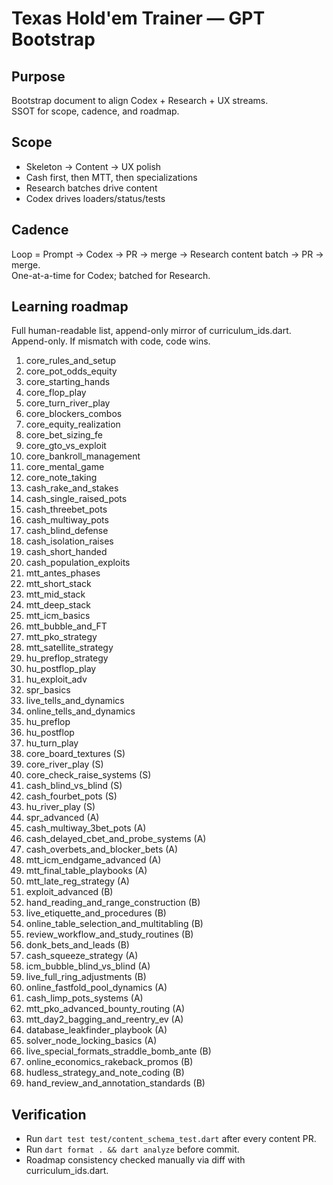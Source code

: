 # Texas Hold'em Trainer — GPT Bootstrap

## Purpose
Bootstrap document to align Codex + Research + UX streams.  
SSOT for scope, cadence, and roadmap.

## Scope
- Skeleton → Content → UX polish
- Cash first, then MTT, then specializations
- Research batches drive content
- Codex drives loaders/status/tests

## Cadence
Loop = Prompt → Codex → PR → merge → Research content batch → PR → merge.  
One-at-a-time for Codex; batched for Research.

## Learning roadmap
Full human-readable list, append-only mirror of curriculum_ids.dart.  
Append-only. If mismatch with code, code wins.

1. core_rules_and_setup
2. core_pot_odds_equity
3. core_starting_hands
4. core_flop_play
5. core_turn_river_play
6. core_blockers_combos
7. core_equity_realization
8. core_bet_sizing_fe
9. core_gto_vs_exploit
10. core_bankroll_management
11. core_mental_game
12. core_note_taking
13. cash_rake_and_stakes
14. cash_single_raised_pots
15. cash_threebet_pots
16. cash_multiway_pots
17. cash_blind_defense
18. cash_isolation_raises
19. cash_short_handed
20. cash_population_exploits
21. mtt_antes_phases
22. mtt_short_stack
23. mtt_mid_stack
24. mtt_deep_stack
25. mtt_icm_basics
26. mtt_bubble_and_FT
27. mtt_pko_strategy
28. mtt_satellite_strategy
29. hu_preflop_strategy
30. hu_postflop_play
31. hu_exploit_adv
32. spr_basics
33. live_tells_and_dynamics
34. online_tells_and_dynamics
35. hu_preflop
36. hu_postflop
37. hu_turn_play
38. core_board_textures            (S)
39. core_river_play               (S)
40. core_check_raise_systems      (S)
41. cash_blind_vs_blind           (S)
42. cash_fourbet_pots             (S)
43. hu_river_play                 (S)
44. spr_advanced                  (A)
45. cash_multiway_3bet_pots       (A)
46. cash_delayed_cbet_and_probe_systems (A)
47. cash_overbets_and_blocker_bets (A)
48. mtt_icm_endgame_advanced      (A)
49. mtt_final_table_playbooks     (A)
50. mtt_late_reg_strategy         (A)
51. exploit_advanced              (B)
52. hand_reading_and_range_construction (B)
53. live_etiquette_and_procedures (B)
54. online_table_selection_and_multitabling (B)
55. review_workflow_and_study_routines (B)
56. donk_bets_and_leads           (B)
57. cash_squeeze_strategy         (A)
58. icm_bubble_blind_vs_blind     (A)
59. live_full_ring_adjustments    (B)
60. online_fastfold_pool_dynamics (A)
61. cash_limp_pots_systems        (A)
62. mtt_pko_advanced_bounty_routing (A)
63. mtt_day2_bagging_and_reentry_ev (A)
64. database_leakfinder_playbook  (A)
65. solver_node_locking_basics    (A)
66. live_special_formats_straddle_bomb_ante (B)
67. online_economics_rakeback_promos (B)
68. hudless_strategy_and_note_coding (B)
69. hand_review_and_annotation_standards (B)

## Verification
- Run `dart test test/content_schema_test.dart` after every content PR.
- Run `dart format . && dart analyze` before commit.
- Roadmap consistency checked manually via diff with curriculum_ids.dart.
